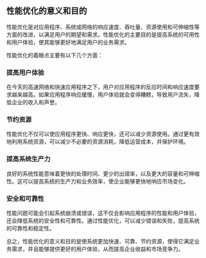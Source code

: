 ## 性能优化的意义和目的

性能优化是对应用程序、系统或网络的响应速度、吞吐量、资源使用和可伸缩性等方面的改进，以满足用户的期望和需求。性能优化的主要目的是提高系统的可用性和用户体验，使其能够更好地满足用户的业务需求。

性能优化的着眼点主要有以下几个方面：
### 提高用户体验

在今天的高速网络和快速应用程序之下，用户对应用程序的反应时间和响应速度要求越来越高。如果应用程序响应缓慢，用户体验就会变得糟糕，导致用户流失，降低企业的收入和声誉。

### 节约资源
性能优化不仅可以使应用程序更快、响应更快，还可以减少资源使用。通过更有效地利用系统资源，可以减少不必要的资源消耗，降低运营成本，并保护环境。

### 提高系统生产力
良好的系统性能意味着更快的处理时间、更少的出错率，以及更大的容量和可伸缩性。这可以提高系统的生产力和业务效率，使企业能够更快地响应市场变化。

### 安全和可靠性
性能问题可能会引起系统崩溃或错误，这不仅会影响应用程序的性能和用户体验，还会降低系统的安全性和可靠性。通过性能优化，可以减少错误和失败，提高系统的可靠性和稳定性。

总之，性能优化的意义和目的是使系统更加快速、可靠、节约资源，使得它满足业务需求，并且能够提供更好的用户体验，从而提高企业收益和市场竞争力。
